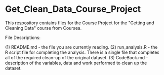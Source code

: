 # Get_Clean_Data_Course_Project

This respository contains files for the Course Project for the "Getting and Cleaning Data" course from Coursea.

File Descriptions:

(1) README.md - the file you are currently reading.
(2) run_analysis.R - the R script file for completing the analysis.  There is a single file that completes all of the required clean-up of the original dataset.
(3) CodeBook.md - description of the variables, data and work performed to clean up the dataset.
